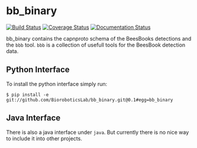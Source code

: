 # bb_binary

[![Build Status](https://secure.travis-ci.org/BioroboticsLab/bb_binary.svg?branch=master)](http://travis-ci.org/BioroboticsLab/bb_binary?branch=master)
[![Coverage Status](https://coveralls.io/repos/github/BioroboticsLab/bb_binary/badge.svg?branch=master)](https://coveralls.io/github/BioroboticsLab/bb_binary?branch=master)
[![Documentation Status](https://readthedocs.org/projects/bb-binary/badge/?version=latest)](http://bb-binary.readthedocs.io/en/latest/?badge=latest)

bb_binary contains the capnproto schema of the BeesBooks detections and the
`bbb` tool. `bbb` is a collection of usefull tools for the  BeesBook detection data.

## Python Interface

To install the python interface simply run:

```
$ pip install -e git://github.com/BioroboticsLab/bb_binary.git@0.1#egg=bb_binary
```

## Java  Interface

There is also a java interface under `java`. But currently there is no nice way
to include it into other projects.

